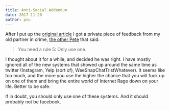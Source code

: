 ```yaml
---
title: Anti-Social Addendum
date: 2017-11-20
author: psu
---
```


After I put up the <a href="/anti-social-social-networking.html">original article</a> I got a private piece of feedback from my old partner in crime, <a href="http://tleaves.com">the other Pete</a> that said:

> You need a rule 5: Only use one.

I thought about it for a while, and decided he was right. I have mostly ignored all of the new systems that showed up around the same time as twitter (Instagram, Yelp (sort of), WeeSnapChatTristWhatever). It seems like too much, and the more you use the higher the chance that you will fuck up on one of them and bring the entire world of Internet Rage down on your life. Better to be safe.

If in doubt, you should only use one of these systems. And it should probably not be facebook.

